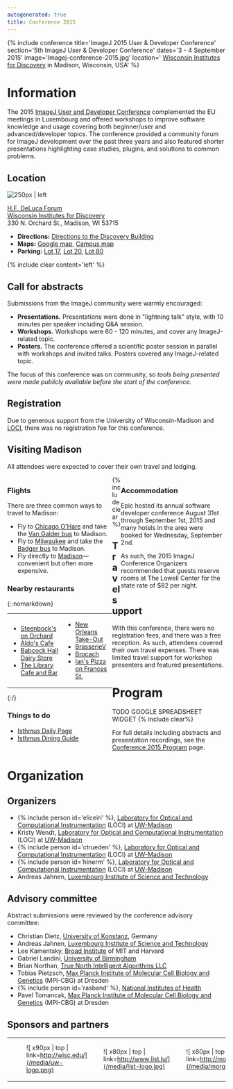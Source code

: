 ```yaml
---
autogenerated: true
title: Conference 2015
---
```


{% include conference title='ImageJ 2015 User & Developer Conference' section='5th ImageJ User & Developer Conference' dates='3 - 4 September 2015' image='Imagej-conference-2015.jpg' location=' [Wisconsin Institutes for Discovery](http://discovery.wisc.edu/) in Madison, Wisconsin, USA' %}

# Information

The 2015 [ImageJ User and Developer Conference](/events/Conference) complemented the EU meetings in Luxembourg and offered workshops to improve software knowledge and usage covering both beginner/user and advanced/developer topics. The conference provided a community forum for ImageJ development over the past three years and also featured shorter presentations highlighting case studies, plugins, and solutions to common problems.

## Location

![ 250px \| left](/media/-wid.jpg)

[H.F. DeLuca Forum](http://discovery.wisc.edu/home/town-center/apply-to-reserve-town-center-spaces/large-rooms/h-f-deluca-forum/h-f-deluca-forum.cmsx)  
[Wisconsin Institutes for Discovery](http://discovery.wisc.edu/)  
330 N. Orchard St., Madison, WI 53715

-   **Directions:** [Directions to the Discovery Building](http://discovery.wisc.edu/home/discovery/plan-your-visit/directions/)
-   **Maps:** [Google map](https://www.google.com/maps/place/Wisconsin+Institutes+for+Discovery,+University+of+Wisconsin-Madison,+330+N+Orchard+St,+Madison,+WI+53715), [Campus map](http://map.wisc.edu/)
-   **Parking:** [Lot 17](http://www.map.wisc.edu/s/gtdclo2r), [Lot 20](http://www.map.wisc.edu/s/rl4uc9mf), [Lot 80](http://www.map.wisc.edu/s/2f9gywd7)

{% include clear content='left' %}

## Call for abstracts

Submissions from the ImageJ community were warmly encouraged:

-   **Presentations.** Presentations were done in "lightning talk" style, with 10 minutes per speaker including Q&A session.
-   **Workshops.** Workshops were 60 - 120 minutes, and cover any ImageJ-related topic.
-   **Posters.** The conference offered a scientific poster session in parallel with workshops and invited talks. Posters covered any ImageJ-related topic.

The focus of this conference was on community, so *tools being presented were made publicly available before the start of the conference.*

## Registration

Due to generous support from the University of Wisconsin-Madison and [LOCI](/orgs/loci), there was no registration fee for this conference.

## Visiting Madison

All attendees were expected to cover their own travel and lodging.

<div style="float: left; width: 48%">

### Flights

There are three common ways to travel to Madison:

-   Fly to [Chicago O'Hare](http://www.flychicago.com/ohare/en/home/) and take the [Van Galder bus](http://www.coachusa.com/vangalder/) to Madison.
-   Fly to [Milwaukee](http://www.mitchellairport.com) and take the [Badger bus](https://www.badgerbus.com) to Madison.
-   Fly directly to [Madison](http://www.msnairport.com/)—convenient but often more expensive.

### Nearby restaurants

{::nomarkdown}
<table>
  <tbody>
    <tr class="odd">
      <td>
        <ul>
          <li>
            <a href="http://www.steenbocksonorchard.com/">Steenbock's on Orchard</a>
          </li>
          <li>
            <a href="http://www.aldoscafemadison.com/">Aldo's Cafe</a>
          </li>
          <li>
            <a href="http://babcockhalldairystore.wisc.edu">Babcock Hall Dairy Store</a>
          </li>
          <li>
            <a href="http://www.librarycafeandbar.com">The Library Cafe and Bar</a>
          </li>
        </ul>
      </td>
      <td>
        <ul>
          <li>
            <a href="http://www.eatmobettah.com/home.html">New Orleans Take-Out</a>
          </li>
          <li>
            <a href="http://www.brasseriev.com/">BrasserieV</a>
          </li>
          <li>
            <a href="http://www.brocach.com/">Brocach</a>
          </li>
          <li>
            <a href="https://ianspizza.com/">Ian's Pizza on Frances St.</a>
          </li>
        </ul>
      </td>
    </tr>
  </tbody>
</table>
{:/}

### Things to do

-   [Isthmus Daily Page](http://www.isthmus.com/search/event/calendar-of-events/#)
-   [Isthmus Dining Guide](http://www.isthmus.com/food-drink)

</div>
<div style="float: right; width: 48%">

### Accommodation

Epic hosted its annual software developer conference August 31st through September 1st, 2015 and many hotels in the area were booked for Wednesday, September 2nd.

As such, the 2015 ImageJ Conference Organizers recommended that guests reserve rooms at The Lowell Center for the state rate of $82 per night.

</div>

{% include clear%}


## Travel support

With this conference, there were no registration fees, and there was a free reception. As such, attendees covered their own travel expenses. There was limited travel support for workshop presenters and featured presentations.

# Program

TODO GOOGLE SPREADSHEET WIDGET {% include clear%}


For full details including abstracts and presentation recordings, see the [Conference 2015 Program](/events/Conference_2015_Program) page.

# Organization

## Organizers

-   {% include person id='eliceiri' %}, [Laboratory for Optical and Computational Instrumentation](/orgs/loci) (LOCI) at [UW-Madison](http://wisc.edu/)
-   Kristy Wendt, [Laboratory for Optical and Computational Instrumentation](/orgs/loci) (LOCI) at [UW-Madison](http://wisc.edu/)
-   {% include person id='ctrueden' %}, [Laboratory for Optical and Computational Instrumentation](/orgs/loci) (LOCI) at [UW-Madison](http://wisc.edu/)
-   {% include person id='hinerm' %}, [Laboratory for Optical and Computational Instrumentation](/orgs/loci) (LOCI) at [UW-Madison](http://wisc.edu/)
-   Andreas Jahnen, [Luxembourg Institute of Science and Technology](http://www.list.lu/)

## Advisory committee

Abstract submissions were reviewed by the conference advisory committee:

-   Christian Dietz, [University of Konstanz](http://www.uni-konstanz.de/en/welcome/), Germany
-   Andreas Jahnen, [Luxembourg Institute of Science and Technology](http://www.list.lu/)
-   Lee Kamentsky, [Broad Institute](http://www.broadinstitute.org/) of MIT and Harvard
-   Gabriel Landini, [University of Birmingham](http://www.birmingham.ac.uk/)
-   Brian Northan, [True North Intelligent Algorithms LLC](http://www.truenorth-ia.com/)
-   Tobias Pietzsch, [Max Planck Institute of Molecular Cell Biology and Genetics](http://mpi-cbg.de/) (MPI-CBG) at Dresden
-   {% include person id='rasband' %}, [National Institutes of Health](http://www.nih.gov/)
-   Pavel Tomancak, [Max Planck Institute of Molecular Cell Biology and Genetics](http://mpi-cbg.de/) (MPI-CBG) at Dresden

## Sponsors and partners

<table>
<tr>
<td style="padding-top: 10px">

![ x100px \| top \| link=LOCI](/media/loci-logo.png)

</td>
<td style="padding-left: 30px; padding-top: 0">

![ x90px \| top \| link=http://wisc.edu/](/media/uw-logo.png)

</td>
<td style="padding-left: 30px; padding-top: 0">

![ x80px \| top \| link=http://www.list.lu/](/media/list-logo.jpg)

</td>
<td style="padding-left: 30px">

![ x80px \| top \| link=http://morgridge.wisc.edu/](/media/morgridge-logo.jpg)

</td>
</tr>
</table>
